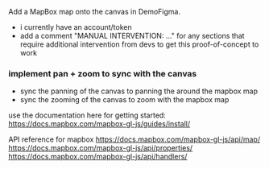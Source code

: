 Add a MapBox map onto the canvas in DemoFigma.
- i currently have an account/token
- add a comment "MANUAL INTERVENTION: ..." for any sections that require additional intervention from devs to get this proof-of-concept to work

### implement pan + zoom to sync with the canvas
- sync the panning of the canvas to panning the around the mapbox map
- sync the zooming of the canvas to zoom with the mapbox map



use the documentation here for getting started:
https://docs.mapbox.com/mapbox-gl-js/guides/install/

API reference for mapbox
https://docs.mapbox.com/mapbox-gl-js/api/map/
https://docs.mapbox.com/mapbox-gl-js/api/properties/
https://docs.mapbox.com/mapbox-gl-js/api/handlers/